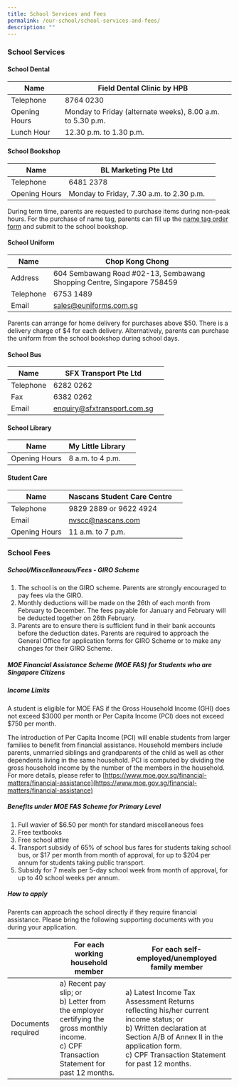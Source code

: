 ```yaml
---
title: School Services and Fees
permalink: /our-school/school-services-and-fees/
description: ""
---
```


### School Services

#### School Dental 



| Name | Field Dental Clinic by HPB |  |
| -------- | -------- | -------- |
| Telephone | 8764 0230 |    |
| Opening Hours  | Monday to Friday (alternate weeks), 8.00 a.m. to 5.30 p.m.     |    |
| Lunch Hour | 12.30 p.m. to 1.30 p.m.

#### School Bookshop 


| Name | BL Marketing Pte Ltd | |
| -------- | -------- | -------- |
| Telephone  | 6481 2378  | |
| Opening Hours | Monday to Friday, 7.30 a.m. to 2.30 p.m.


During term time, parents are requested to purchase items during non-peak hours. For the purchase of name tag, parents can fill up the [name tag order form](/files/nametag%20order.pdf) and submit to the school bookshop.

#### School Uniform


| Name | Chop Kong Chong | |
| -------- | -------- | -------- |
| Address | 604 Sembawang Road #02-13, Sembawang Shopping Centre, Singapore 758459 | |
| Telephone | 6753 1489 | |
| Email | sales@euniforms.com.sg| |

Parents can arrange for home delivery for purchases above $50. There is a delivery charge of $4 for each delivery. Alternatively, parents can purchase the uniform from the school bookshop during school days.

#### School Bus


| Name | SFX Transport Pte Ltd | |
| -------- | -------- | -------- |
| Telephone | 6282 0262 | |
| Fax | 6382 0262 | |
| Email | enquiry@sfxtransport.com.sg | |

#### School Library



| Name | My Little Library | |
| -------- | -------- | -------- |
| Opening Hours  | 8 a.m. to 4 p.m. | |

#### Student Care 


| Name | Nascans Student Care Centre | |
| -------- | -------- | -------- |
| Telephone  | 9829 2889 or 9622 4924  | |
| Email | nvscc@nascans.com | |
| Opening Hours | 11 a.m. to 7 p.m.

### School Fees
##### School/Miscellaneous/Fees - GIRO Scheme
1. The school is on the GIRO scheme. Parents are strongly encouraged to pay fees via the GIRO.
2. Monthly deductions will be made on the 26th of each month from February to December. The fees payable for January and February will be deducted together on 26th February.
3. Parents are to ensure there is sufficient fund in their bank accounts before the deduction dates. Parents are required to approach the General Office for application forms for GIRO Scheme or to make any changes for their GIRO Scheme.

##### MOE Financial Assistance Scheme (MOE FAS) for Students who are Singapore Citizens
##### Income Limits

A student is eligible for MOE FAS if the Gross Household Income (GHI) does not exceed $3000 per month or Per Capita Income (PCI) does not exceed $750 per month.

The introduction of Per Capita Income (PCI) will enable students from larger families to benefit from financial assistance. Household members include parents, unmarried siblings and grandparents of the child as well as other dependents living in the same household. PCI is computed by dividing the gross household income by the number of the members in the household. For more details, please refer to [https://www.moe.gov.sg/financial-matters/financial-assistance](https://www.moe.gov.sg/financial-matters/financial-assistance)

##### Benefits under MOE FAS Scheme for Primary Level
1. Full wavier of $6.50 per month for standard miscellaneous fees
2. Free textbooks
3. Free school attire
4. Transport subsidy of 65% of school bus fares for students taking school bus, or $17 per month from month of approval, for up to $204 per annum for students taking public transport.
5. Subsidy for 7 meals per 5-day school week from month of approval, for up to 40 school weeks per annum.

##### How to apply

Parents can  approach the school directly if they require financial assistance. Please bring the following supporting documents with you during your application.


| | For each working household member | For each self-employed/unemployed family member |
| -------- | -------- | -------- |
| Documents required | a) Recent pay slip; or <br> b) Letter from the employer certifying the gross monthly income. <br> c) CPF Transaction Statement for past 12 months. | a) Latest Income Tax Assessment Returns reflecting his/her current income status; or <br> b) Written declaration at Section A/B of Annex II in the application form. <br> c) CPF Transaction Statement for past 12 months.     |